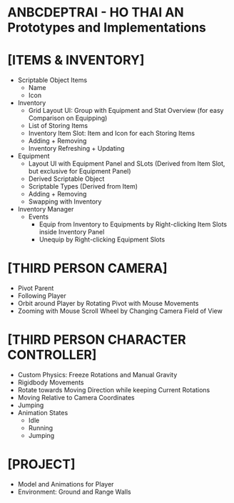 
# ANBCDEPTRAI - HO THAI AN Prototypes and Implementations

# [ITEMS & INVENTORY]
- Scriptable Object Items
  - Name
  - Icon
- Inventory
  - Grid Layout UI: Group with Equipment and Stat Overview (for easy Comparison on Equipping)
  - List of Storing Items
  - Inventory Item Slot: Item and Icon for each Storing Items
  - Adding + Removing
  - Inventory Refreshing + Updating
- Equipment
  - Layout UI with Equipment Panel and SLots (Derived from Item Slot, but exclusive for Equipment Panel)
  - Derived Scriptable Object
  - Scriptable Types (Derived from Item)
  - Adding + Removing
  - Swapping with Inventory
- Inventory Manager
  - Events
    - Equip from Inventory to Equipments by Right-clicking Item Slots inside Inventory Panel
    - Unequip by Right-clicking Equipment Slots

# [THIRD PERSON CAMERA]
- Pivot Parent
- Following Player
- Orbit around Player by Rotating Pivot with Mouse Movements
- Zooming with Mouse Scroll Wheel by Changing Camera Field of View

# [THIRD PERSON CHARACTER CONTROLLER]
- Custom Physics: Freeze Rotations and Manual Gravity
- Rigidbody Movements
- Rotate towards Moving Direction while keeping Current Rotations
- Moving Relative to Camera Coordinates
- Jumping
- Animation States
  - Idle
  - Running
  - Jumping

# [PROJECT]
- Model and Animations for Player
- Environment: Ground and Range Walls
